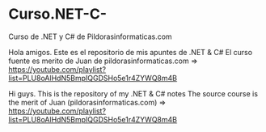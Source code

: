 # Curso.NET-C-
Curso de .NET y C# de Pildorasinformaticas.com

Hola amigos. Este es el repositorio de mis apuntes de .NET & C#
El curso fuente es merito de Juan de pildorasinformaticas.com => https://youtube.com/playlist?list=PLU8oAlHdN5BmpIQGDSHo5e1r4ZYWQ8m4B

Hi guys. This is the repository of my .NET & C# notes
The source course is the merit of Juan (pildorasinformaticas.com) => https://youtube.com/playlist?list=PLU8oAlHdN5BmpIQGDSHo5e1r4ZYWQ8m4B
